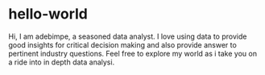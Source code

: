 # hello-world

Hi,
I am adebimpe, a seasoned data analyst. I love using data to provide good insights for critical decision making
and also provide answer to pertinent industry questions. Feel free to explore my world as i take you on a ride into
in depth data analysi.
